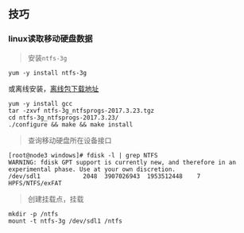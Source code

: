 ## 技巧

### linux读取移动硬盘数据

> 安装`ntfs-3g`

```shell script
yum -y install ntfs-3g
```

或离线安装，[离线包下载地址](https://tuxera.com/opensource/ntfs-3g_ntfsprogs-2017.3.23.tgz)

```shell script
yum -y install gcc
tar -zxvf ntfs-3g_ntfsprogs-2017.3.23.tgz
cd ntfs-3g_ntfsprogs-2017.3.23/
./configure && make && make install
```

> 查询移动硬盘所在设备接口

```shell script
[root@node3 windows]# fdisk -l | grep NTFS
WARNING: fdisk GPT support is currently new, and therefore in an experimental phase. Use at your own discretion.
/dev/sdl1            2048  3907026943  1953512448    7  HPFS/NTFS/exFAT
```

> 创建挂载点，挂载

```shell script
mkdir -p /ntfs
mount -t ntfs-3g /dev/sdl1 /ntfs
```